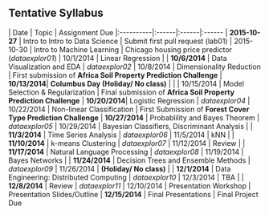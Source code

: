 ## Tentative Syllabus

| Date      | Topic | Assignment Due 
|:----------|:------|:------|:------
| **2015-10-27** | Intro to Intro to Data Science | Submit first pull request (lab01)
| 2015-10-30 | Intro to Machine Learning | Chicago housing price predictor (*dataexplor01*)
| 10/1/2014  | Linear Regression | 
| **10/6/2014** | Data Visualization and EDA | *dataexplor02*
| 10/8/2014  | Dimensionality Reduction | First submission of **Africa Soil Property Prediction Challenge**
| **10/13/2014**| **Columbus Day (Holiday/ No class)** | |
| 10/15/2014 | Model Selection & Regularization | Final submission of **Africa Soil Property Prediction Challenge**
| **10/20/2014**| Logistic Regression | *dataexplor04*
| 10/22/2014 | Non-linear Classification | First Submission of **Forest Cover Type Prediction Challenge**
| **10/27/2014** | Probablility and Bayes Theorem | *dataexplor05*
| 10/29/2014 | Bayesian Classifiers, Discriminant Analysis | 
| **11/3/2014**  | Time Series Analysis | *dataexplor06*
| 11/5/2014 | kNN | 
| **11/10/2014** | k-means Clustering | *dataexplor07*
| 11/12/2014 | Review | 
| **11/17/2014** | Natural Language Processing | *dataexplor08*
| 11/19/2014 | Bayes Networks | 
| **11/24/2014** | Decision Trees and Ensemble Methods | *dataexplor09*
| 11/26/2014 | **(Holiday/ No class)** |
| **12/1/2014** | Data Engineering: Distributed Computing | *dataexplor10*
| 12/3/2014  | TBA | 
| **12/8/2014**  | Review | *dataexplor11*
| 12/10/2014  | Presentation Workshop | Presentation Slides/Outline
| **12/15/2014** | Final Presentations | Final Project Due
